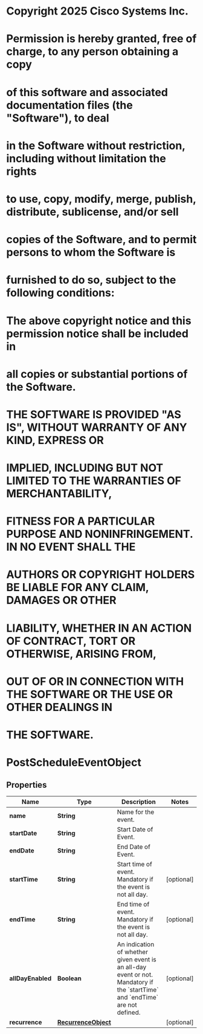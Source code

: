 <!--  Copyright 2025 Cisco Systems Inc.

Permission is hereby granted, free of charge, to any person obtaining a copy
of this software and associated documentation files (the "Software"), to deal
in the Software without restriction, including without limitation the rights
to use, copy, modify, merge, publish, distribute, sublicense, and/or sell
copies of the Software, and to permit persons to whom the Software is
furnished to do so, subject to the following conditions:

The above copyright notice and this permission notice shall be included in
all copies or substantial portions of the Software.

THE SOFTWARE IS PROVIDED "AS IS", WITHOUT WARRANTY OF ANY KIND, EXPRESS OR
IMPLIED, INCLUDING BUT NOT LIMITED TO THE WARRANTIES OF MERCHANTABILITY,
FITNESS FOR A PARTICULAR PURPOSE AND NONINFRINGEMENT. IN NO EVENT SHALL THE
AUTHORS OR COPYRIGHT HOLDERS BE LIABLE FOR ANY CLAIM, DAMAGES OR OTHER
LIABILITY, WHETHER IN AN ACTION OF CONTRACT, TORT OR OTHERWISE, ARISING FROM,
OUT OF OR IN CONNECTION WITH THE SOFTWARE OR THE USE OR OTHER DEALINGS IN
THE SOFTWARE.-->
# Copyright 2025 Cisco Systems Inc.
#
# Permission is hereby granted, free of charge, to any person obtaining a copy
# of this software and associated documentation files (the "Software"), to deal
# in the Software without restriction, including without limitation the rights
# to use, copy, modify, merge, publish, distribute, sublicense, and/or sell
# copies of the Software, and to permit persons to whom the Software is
# furnished to do so, subject to the following conditions:
#
# The above copyright notice and this permission notice shall be included in
# all copies or substantial portions of the Software.
#
# THE SOFTWARE IS PROVIDED "AS IS", WITHOUT WARRANTY OF ANY KIND, EXPRESS OR
# IMPLIED, INCLUDING BUT NOT LIMITED TO THE WARRANTIES OF MERCHANTABILITY,
# FITNESS FOR A PARTICULAR PURPOSE AND NONINFRINGEMENT. IN NO EVENT SHALL THE
# AUTHORS OR COPYRIGHT HOLDERS BE LIABLE FOR ANY CLAIM, DAMAGES OR OTHER
# LIABILITY, WHETHER IN AN ACTION OF CONTRACT, TORT OR OTHERWISE, ARISING FROM,
# OUT OF OR IN CONNECTION WITH THE SOFTWARE OR THE USE OR OTHER DEALINGS IN
# THE SOFTWARE.



# PostScheduleEventObject


## Properties

| Name | Type | Description | Notes |
|------------ | ------------- | ------------- | -------------|
|**name** | **String** | Name for the event. |  |
|**startDate** | **String** | Start Date of Event. |  |
|**endDate** | **String** | End Date of Event. |  |
|**startTime** | **String** | Start time of event. Mandatory if the event is not all day. |  [optional] |
|**endTime** | **String** | End time of event. Mandatory if the event is not all day. |  [optional] |
|**allDayEnabled** | **Boolean** | An indication of whether given event is an all-day event or not. Mandatory if the &#x60;startTime&#x60; and &#x60;endTime&#x60; are not defined. |  [optional] |
|**recurrence** | [**RecurrenceObject**](RecurrenceObject.md) |  |  [optional] |



